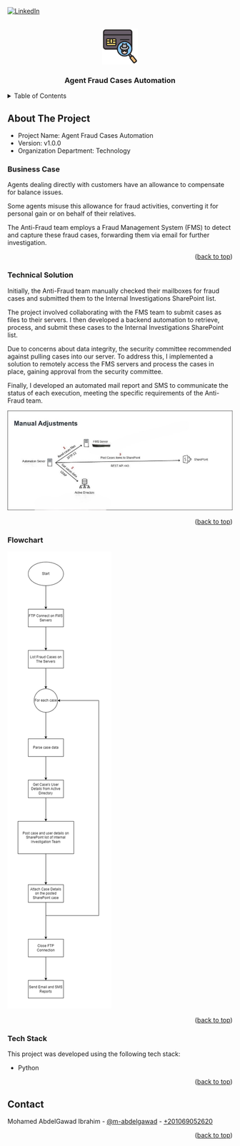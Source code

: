 <a name="readme-top"></a>

[![LinkedIn][linkedin-shield]][linkedin-url]



<!-- PROJECT LOGO -->
<br />
<div align="center">
  <img src="readme_files/logo.png" alt="Logo" width="80" height="80">
  <h3 align="center">Agent Fraud Cases Automation</h3>
</div>

<!-- TABLE OF CONTENTS -->
<details>
  <summary>Table of Contents</summary>
  <ol>
    <li>
      <a href="#about-the-project">About The Project</a>
      <ul>
        <li><a href="#business-case">Business Case</a></li>
        <li><a href="#technical-solution">Technical Solution</a></li
        <li><a href="#flowchart">Flowchart</a></li>
        <li><a href="#tech-stack">Tech Stack</a></li>
      </ul>
    </li>
    <li><a href="#contact">Contact</a></li>
  </ol>
</details>



<!-- ABOUT THE PROJECT -->
## About The Project


* Project Name: Agent Fraud Cases Automation
* Version: v1.0.0
* Organization Department: Technology


### Business Case
Agents dealing directly with customers have an allowance
to compensate for balance issues.

Some agents misuse this allowance for fraud activities, converting it for personal gain or on behalf of their relatives.

The Anti-Fraud team employs a Fraud Management System (FMS) to detect and capture these fraud cases, forwarding them via email for further investigation.

<p align="right">(<a href="#readme-top">back to top</a>)</p>


### Technical Solution
Initially, the Anti-Fraud team manually checked their mailboxes for fraud cases and submitted them to the Internal Investigations SharePoint list.

The project involved collaborating with the FMS team to submit cases as files to their servers. I then developed a backend automation to retrieve, process, and submit these cases to the Internal Investigations SharePoint list.

Due to concerns about data integrity, the security committee recommended against pulling cases into our server. To address this, I implemented a solution to remotely access the FMS servers and process the cases in place, gaining approval from the security committee.

Finally, I developed an automated mail report and SMS to communicate the status of each execution, meeting the specific requirements of the Anti-Fraud team.

<img src="readme_files/design.jpg">

<p align="right">(<a href="#readme-top">back to top</a>)</p>


### Flowchart

<img src="readme_files/flowchart.png">

<p align="right">(<a href="#readme-top">back to top</a>)</p>


### Tech Stack

This project was developed using the following tech stack:

* Python

<p align="right">(<a href="#readme-top">back to top</a>)</p>


<!-- CONTACT -->
## Contact

Mohamed AbdelGawad Ibrahim - [@m-abdelgawad](https://www.linkedin.com/in/m-abdelgawad/) - <a href="tel:+201069052620">+201069052620</a>

<p align="right">(<a href="#readme-top">back to top</a>)</p>


<!-- MARKDOWN LINKS & IMAGES -->
<!-- https://www.markdownguide.org/basic-syntax/#reference-style-links -->
[linkedin-shield]: https://img.shields.io/badge/-LinkedIn-black.svg?style=for-the-badge&logo=linkedin&colorB=555
[linkedin-url]: https://www.linkedin.com/in/m-abdelgawad/

